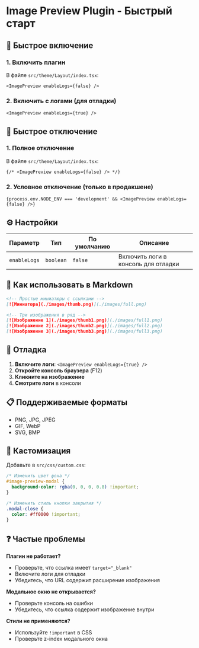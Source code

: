 # Image Preview Plugin - Быстрый старт

## 🚀 Быстрое включение

### 1. Включить плагин
В файле `src/theme/Layout/index.tsx`:
```tsx
<ImagePreview enableLogs={false} />
```

### 2. Включить с логами (для отладки)
```tsx
<ImagePreview enableLogs={true} />
```

## 🚫 Быстрое отключение

### 1. Полное отключение
В файле `src/theme/Layout/index.tsx`:
```tsx
{/* <ImagePreview enableLogs={false} /> */}
```

### 2. Условное отключение (только в продакшене)
```tsx
{process.env.NODE_ENV === 'development' && <ImagePreview enableLogs={false} />}
```

## ⚙️ Настройки

| Параметр | Тип | По умолчанию | Описание |
|----------|-----|--------------|----------|
| `enableLogs` | `boolean` | `false` | Включить логи в консоль для отладки |

## 🎯 Как использовать в Markdown

```markdown
<!-- Простые миниатюры с ссылками -->
[![Миниатюра](./images/thumb.png)](./images/full.png)

<!-- Три изображения в ряд -->
[![Изображение 1](./images/thumb1.png)](./images/full1.png) 
[![Изображение 2](./images/thumb2.png)](./images/full2.png) 
[![Изображение 3](./images/thumb3.png)](./images/full3.png)
```

## 🔧 Отладка

1. **Включите логи**: `<ImagePreview enableLogs={true} />`
2. **Откройте консоль браузера** (F12)
3. **Кликните на изображение**
4. **Смотрите логи** в консоли

## 📋 Поддерживаемые форматы

- PNG, JPG, JPEG
- GIF, WebP
- SVG, BMP

## 🎨 Кастомизация

Добавьте в `src/css/custom.css`:
```css
/* Изменить цвет фона */
#image-preview-modal {
  background-color: rgba(0, 0, 0, 0.8) !important;
}

/* Изменить стиль кнопки закрытия */
.modal-close {
  color: #ff0000 !important;
}
```

## ❓ Частые проблемы

**Плагин не работает?**
- Проверьте, что ссылка имеет `target="_blank"`
- Включите логи для отладки
- Убедитесь, что URL содержит расширение изображения

**Модальное окно не открывается?**
- Проверьте консоль на ошибки
- Убедитесь, что ссылка содержит изображение внутри

**Стили не применяются?**
- Используйте `!important` в CSS
- Проверьте z-index модального окна
